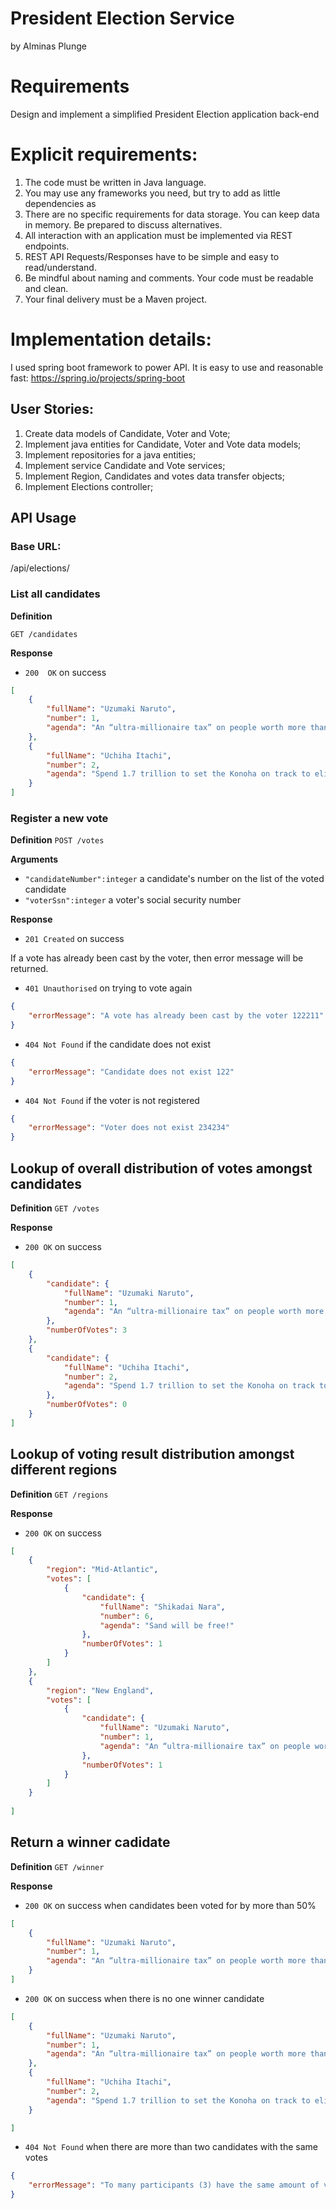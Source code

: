 # President Election Service
by Alminas Plunge

# Requirements
Design and implement a simplified President Election application back-end

# Explicit requirements:
1. The code must be written in Java language.
2. You may use any frameworks you need, but try to add as little dependencies as
3. There are no specific requirements for data storage. You can keep data in memory.
Be prepared to discuss alternatives.
4. All interaction with an application must be implemented via REST endpoints. 
5. REST API Requests/Responses have to be simple and easy to read/understand.
6. Be mindful about naming and comments. Your code must be readable and clean.
7. Your final delivery must be a Maven project.

# Implementation details:

I used spring boot framework to power API. It is easy to use and reasonable fast: https://spring.io/projects/spring-boot

## User Stories:

1. Create data models of Candidate, Voter and Vote;
2. Implement java entities for Candidate, Voter and Vote data models;
3. Implement repositories for a java entities;
4. Implement service Candidate and Vote services;
5. Implement Region, Candidates and votes data transfer objects;
6. Implement Elections controller;  

## API Usage

### Base URL:
/api/elections/

### List all candidates

**Definition**

`GET /candidates`

**Response**
- `200  OK` on success

```json
[
    {
        "fullName": "Uzumaki Naruto",
        "number": 1,
        "agenda": "An “ultra-millionaire tax” on people worth more than 50 million and a major overhaul of housing policies."
    },
    {
        "fullName": "Uchiha Itachi",
        "number": 2,
        "agenda": "Spend 1.7 trillion to set the Konoha on track to eliminate net greenhouse gas emissions by 2050."
    }
]
```

### Register a new vote

**Definition**
`POST /votes`

**Arguments**

- `"candidateNumber":integer` a candidate's number on the list of the voted candidate
- `"voterSsn":integer` a voter's social security number 

**Response**
- `201 Created` on success 

If a vote has already been cast by the voter, then error message will be returned. 

- `401 Unauthorised` on trying to vote again

```json
{
    "errorMessage": "A vote has already been cast by the voter 122211"
}
```

- `404 Not Found` if the candidate does not exist

```json
{
    "errorMessage": "Candidate does not exist 122"
}
```

- `404 Not Found` if the voter is not registered

```json
{
    "errorMessage": "Voter does not exist 234234"
}
```

## Lookup of overall distribution of votes amongst candidates

**Definition**
`GET /votes`

**Response**

- `200 OK` on success

```json
[
	{
        "candidate": {
            "fullName": "Uzumaki Naruto",
            "number": 1,
            "agenda": "An “ultra-millionaire tax” on people worth more than 50 million and a major overhaul of housing policies."
        },
        "numberOfVotes": 3
    },
    {
        "candidate": {
            "fullName": "Uchiha Itachi",
            "number": 2,
            "agenda": "Spend 1.7 trillion to set the Konoha on track to eliminate net greenhouse gas emissions by 2050."
        },
        "numberOfVotes": 0
    }
]
```

## Lookup of voting result distribution amongst different regions

**Definition**
`GET /regions`

**Response**

- `200 OK` on success

```json
[
    {
        "region": "Mid-Atlantic",
        "votes": [
            {
                "candidate": {
                    "fullName": "Shikadai Nara",
                    "number": 6,
                    "agenda": "Sand will be free!"
                },
                "numberOfVotes": 1
            }
        ]
    },
    {
        "region": "New England",
        "votes": [
            {
                "candidate": {
                    "fullName": "Uzumaki Naruto",
                    "number": 1,
                    "agenda": "An “ultra-millionaire tax” on people worth more than 50 million and a major overhaul of housing policies."
                },
                "numberOfVotes": 1
            }
        ]
    }	
		
]
```
## Return a winner cadidate

**Definition**
`GET /winner`

**Response**

- `200 OK` on success when candidates been voted for by more than 50%

```json
[
    {
        "fullName": "Uzumaki Naruto",
        "number": 1,
        "agenda": "An “ultra-millionaire tax” on people worth more than 50 million and a major overhaul of housing policies."
    }
]
```
- `200 OK` on success when there is no one winner candidate

```json
[
    {
        "fullName": "Uzumaki Naruto",
        "number": 1,
        "agenda": "An “ultra-millionaire tax” on people worth more than 50 million and a major overhaul of housing policies."
    },
    {
        "fullName": "Uchiha Itachi",
        "number": 2,
        "agenda": "Spend 1.7 trillion to set the Konoha on track to eliminate net greenhouse gas emissions by 2050."
    }

]
```
- `404 Not Found` when there are more than two candidates with the same votes

```json
{
    "errorMessage": "To many participants (3) have the same amount of votes. No clear winner."
}
``` 
